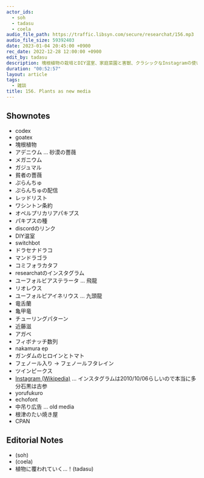 ```yaml
---
actor_ids:
  - soh
  - tadasu
  - coela
audio_file_path: https://traffic.libsyn.com/secure/researchat/156.mp3 
audio_file_size: 59392403
date: 2023-01-04 20:45:00 +0900
rec_date: 2022-12-28 12:00:00 +0900
edit_by: tadasu
description: 塊根植物の栽培とDIY温室、家庭菜園と害獣、クラシックなInstagramの使い方について話しました。
duration: "00:52:57"
layout: article
tags:
  - 雑談
title: 156. Plants as new media
---
```


## Shownotes
- codex
- goatex
- 塊根植物
- アデニウム … 砂漠の薔薇
- メガニウム
- ガジュマル
- 貧者の薔薇
- ぷらんちゅ
- ぷらんちゅの配信
- レッドリスト
- ワシントン条約
- オペルプリカリアパキプス
- パキプスの種
- discordのリンク
- DIY温室
- switchbot
- ドラセナドラコ
- マンドラゴラ
- コミフォラカタフ
- researchatのインスタグラム
- ユーフォルビアステラータ … 飛龍
- リオレウス
- ユーフォルピアイネリウス … 九頭龍
- 竜舌蘭
- 亀甲竜
- チューリングパターン
- 近藤滋
- アガベ
- フィボナッチ数列
- nakamura ep
- ガンダムのヒロインとトマト
- フェノール入り -> フェノールフタレイン
- ツインピークス
- [Instagram (Wikipedia)](https://ja.wikipedia.org/wiki/Instagram) ... インスタグラムは2010/10/06らしいので本当に多分石黒は古参
- yorufukuro
- echofont
- 中吊り広告 … old media
- 根津のたい焼き屋
- CPAN

## Editorial Notes
- (soh)
- (coela)
- 植物に覆われていく...！(tadasu)






